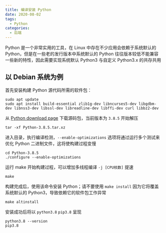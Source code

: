 ```yaml
---
title: 编译安装 Python
date: 2020-08-02
tags:
  - Python
categories:
  - 后端
---
```


Python 是一个非常实用的工具，在 Linux 中存在不少应用会依赖于系统默认的 Python，但是在一些老的发行版本中系统默认的 Python 往往版本较低不能兼容一些新的特性，因此需要实现系统默认 Python3 与自定义 Python3.x 的共存共用

## 以 Debian 系统为例

首先安装构建 Python 源代码所需的软件包：

```shell
sudo apt update
sudo apt install build-essential zlib1g-dev libncurses5-dev libgdbm-dev libnss3-dev libssl-dev libreadline-dev libffi-dev curl libbz2-dev
```

从 [Python download page](https://www.python.org/downloads/source/) 下载源码包，当前版本为 `3.8.5` 开始解压

```shell
tar -xf Python-3.8.5.tar.xz
```

进入目录，执行编译检测，`--enable-optimizations` 选项将通过运行多个测试来优化 Python 二进制文件，这将使构建过程变慢

```shell
cd Python-3.8.5
./configure --enable-optimizations
```

运行 make 开始构建过程，可以增加多线程编译 `-j [CPU核数]` 提速

```shell
make
```

构建完成后，使用该命令安装 Python；请不要使用 `make install` 因为它将覆盖系统默认的 Python3，导致依赖它的软件包工作异常

```shell
make altinstall
```

安装成功后将以 `python3.8` `pip3.8` 呈现

```shell
python3.8 --version
pip3.8
```
